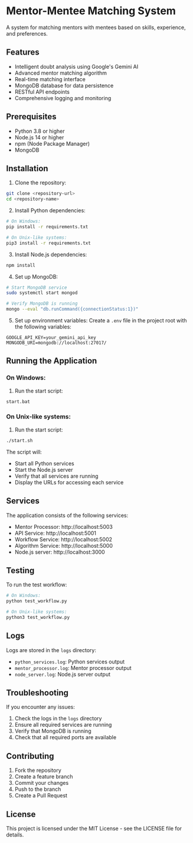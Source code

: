 # Mentor-Mentee Matching System

A system for matching mentors with mentees based on skills, experience, and preferences.

## Features

- Intelligent doubt analysis using Google's Gemini AI
- Advanced mentor matching algorithm
- Real-time matching interface
- MongoDB database for data persistence
- RESTful API endpoints
- Comprehensive logging and monitoring

## Prerequisites

- Python 3.8 or higher
- Node.js 14 or higher
- npm (Node Package Manager)
- MongoDB

## Installation

1. Clone the repository:

```bash
git clone <repository-url>
cd <repository-name>
```

2. Install Python dependencies:

```bash
# On Windows:
pip install -r requirements.txt

# On Unix-like systems:
pip3 install -r requirements.txt
```

3. Install Node.js dependencies:

```bash
npm install
```

4. Set up MongoDB:

```bash
# Start MongoDB service
sudo systemctl start mongod

# Verify MongoDB is running
mongo --eval "db.runCommand({connectionStatus:1})"
```

5. Set up environment variables:
Create a `.env` file in the project root with the following variables:

```
GOOGLE_API_KEY=your_gemini_api_key
MONGODB_URI=mongodb://localhost:27017/
```

## Running the Application

### On Windows:

1. Run the start script:

```bash
start.bat
```

### On Unix-like systems:

1. Run the start script:

```bash
./start.sh
```

The script will:

- Start all Python services
- Start the Node.js server
- Verify that all services are running
- Display the URLs for accessing each service

## Services

The application consists of the following services:

- Mentor Processor: http://localhost:5003
- API Service: http://localhost:5001
- Workflow Service: http://localhost:5002
- Algorithm Service: http://localhost:5000
- Node.js server: http://localhost:3000

## Testing

To run the test workflow:

```bash
# On Windows:
python test_workflow.py

# On Unix-like systems:
python3 test_workflow.py
```

## Logs

Logs are stored in the `logs` directory:

- `python_services.log`: Python services output
- `mentor_processor.log`: Mentor processor output
- `node_server.log`: Node.js server output

## Troubleshooting

If you encounter any issues:

1. Check the logs in the `logs` directory
2. Ensure all required services are running
3. Verify that MongoDB is running
4. Check that all required ports are available

## Contributing

1. Fork the repository
2. Create a feature branch
3. Commit your changes
4. Push to the branch
5. Create a Pull Request

## License

This project is licensed under the MIT License - see the LICENSE file for details.
